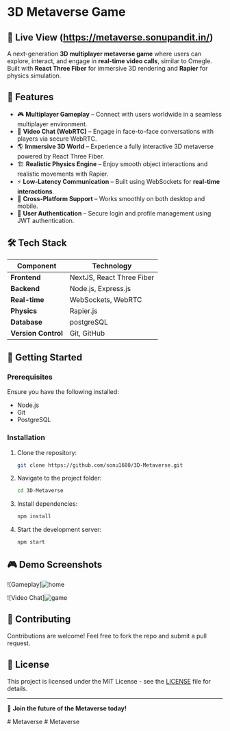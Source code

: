 # 3D Metaverse Game

## 🌟 Live View (https://metaverse.sonupandit.in/)

A next-generation **3D multiplayer metaverse game** where users can explore, interact, and engage in **real-time video calls**, similar to Omegle. Built with **React Three Fiber** for immersive 3D rendering and **Rapier** for physics simulation.

## 🌟 Features

- 🎮 **Multiplayer Gameplay** – Connect with users worldwide in a seamless multiplayer environment.
- 🎥 **Video Chat (WebRTC)** – Engage in face-to-face conversations with players via secure WebRTC.
- 🌎 **Immersive 3D World** – Experience a fully interactive 3D metaverse powered by React Three Fiber.
- 🏗️ **Realistic Physics Engine** – Enjoy smooth object interactions and realistic movements with Rapier.
- ⚡ **Low-Latency Communication** – Built using WebSockets for **real-time interactions**.
- 📱 **Cross-Platform Support** – Works smoothly on both desktop and mobile.
- 🔐 **User Authentication** – Secure login and profile management using JWT authentication.

## 🛠️ Tech Stack

| Component       | Technology |
|----------------|------------|
| **Frontend**   | NextJS, React Three Fiber |
| **Backend**    | Node.js, Express.js |
| **Real-time**  | WebSockets, WebRTC |
| **Physics**    | Rapier.js |
| **Database**   | postgreSQL |
| **Version Control** | Git, GitHub |

## 🚀 Getting Started

### Prerequisites

Ensure you have the following installed:
- Node.js
- Git
- PostgreSQL


### Installation

1. Clone the repository:
   ```bash
   git clone https://github.com/sonu1680/3D-Metaverse.git
   ```
2. Navigate to the project folder:
   ```bash
   cd 3D-Metaverse
   ```
3. Install dependencies:
   ```bash
   npm install
   ```
4. Start the development server:
   ```bash
   npm start
   ```

## 🎮 Demo Screenshots

![Gameplay]![home](https://github.com/user-attachments/assets/91a42262-a358-438a-8c27-9a49c5ac04fb)

![Video Chat]![game](https://github.com/user-attachments/assets/688104ce-69ae-4c68-841d-ff570c83be42)


## 🤝 Contributing

Contributions are welcome! Feel free to fork the repo and submit a pull request.

## 📜 License

This project is licensed under the MIT License - see the [LICENSE](LICENSE) file for details.

---

🚀 **Join the future of the Metaverse today!**

#   M e t a v e r s e  
 #   M e t a v e r s e  
 